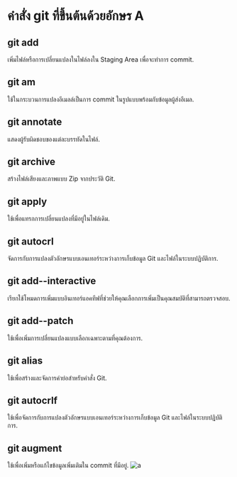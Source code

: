 # คำสั่ง git ที่ขึ้นต้นด้วยอักษร A
## git add
เพิ่มไฟล์หรือการเปลี่ยนแปลงในไฟล์ลงใน Staging Area เพื่อจะทำการ commit.
## git am
ใช้ในกระบวนการแปลงอีเมลล์เป็นการ commit ในรูปแบบพร้อมกับข้อมูลผู้ส่งอีเมล.
## git annotate
แสดงผู้รับผิดชอบของแต่ละบรรทัดในไฟล์.
## git archive
สร้างไฟล์เสียงและภาพแบบ Zip จากประวัติ Git.
## git apply
ใช้เพื่อแทรกการเปลี่ยนแปลงที่มีอยู่ในไฟล์เดิม.
## git autocrl
จัดการกับการแปลงตัวอักษรแบบเอนเทอร์ระหว่างการเก็บข้อมูล Git และไฟล์ในระบบปฏิบัติการ.
## git add--interactive
เรียกใช้โหมดการเพิ่มแบบอินเทอร์แอคทีฟที่ช่วยให้คุณเลือกการเพิ่มเป็นคุณสมบัติที่สามารถตรวจสอบ.
## git add--patch
ใช้เพื่อเพิ่มการเปลี่ยนแปลงแบบเลือกเฉพาะตามที่คุณต้องการ.
## git alias
ใช้เพื่อสร้างและจัดการคำย่อสำหรับคำสั่ง Git.
## git autocrlf
ใช้เพื่อจัดการกับการแปลงตัวอักษรแบบเอนเทอร์ระหว่างการเก็บข้อมูล Git และไฟล์ในระบบปฏิบัติการ.
## git augment
ใช้เพื่อเพิ่มหรือแก้ไขข้อมูลเพิ่มเติมใน commit ที่มีอยู่.
![a](https://github.com/Nitiphum7/Git_A-Z_Mission_65030130/assets/144196695/8d4e96f5-6690-4cc0-9382-e129b5c18140)

